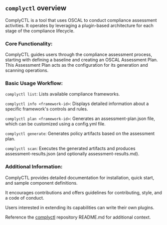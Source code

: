 ## `complyctl` overview
ComplyCTL is a tool that uses OSCAL to conduct compliance assessment activities. It operates by leveraging a plugin-based architecture for each stage of the compliance lifecycle.

### Core Functionality:

ComplyCTL guides users through the compliance assessment process, starting with defining a baseline and creating an OSCAL Assessment Plan. This Assessment Plan acts as the configuration for its generation and scanning operations.

### Basic Usage Workflow:

`complyctl list`: Lists available compliance frameworks.

`complyctl info <framework-id>`: Displays detailed information about a specific framework's controls and rules.

`complyctl plan <framework-id>`: Generates an assessment-plan.json file, which can be customized using a config.yml file.

`complyctl generate`: Generates policy artifacts based on the assessment plan.

`complyctl scan`: Executes the generated artifacts and produces assessment-results.json (and optionally assessment-results.md).

### Additional Information:

ComplyCTL provides detailed documentation for installation, quick start, and sample component definitions.

It encourages contributions and offers guidelines for contributing, style, and a code of conduct.

Users interested in extending its capabilities can write their own plugins.

Reference the [complyctl](https://github.com/complytime/complyctl) repository README.md for additional context.
